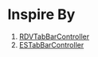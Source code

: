 # Inspire By
1. [RDVTabBarController](https://github.com/robbdimitrov/RDVTabBarController)
2. [ESTabBarController](https://github.com/eggswift/ESTabBarController)